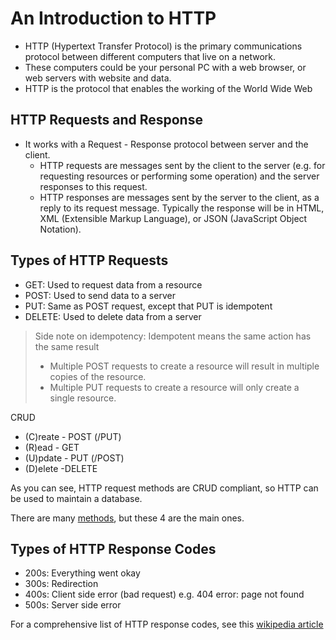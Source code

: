 # An Introduction to HTTP

- HTTP (Hypertext Transfer Protocol) is the primary communications protocol between different computers that live on a network.
- These computers could be your personal PC with a web browser, or web servers with website and data.
- HTTP is the protocol that enables the working of the World Wide Web

## HTTP Requests and Response

- It works with a Request - Response protocol between server and the client.
  - HTTP requests are messages sent by the client to the server (e.g. for requesting resources or performing some operation) and the server responses to this request.
  - HTTP responses are messages sent by the server to the client, as a reply to its request message. Typically the response will be in HTML, XML (Extensible Markup Language), or JSON (JavaScript Object Notation).

## Types of HTTP Requests

- GET: Used to request data from a resource
- POST: Used to send data to a server
- PUT: Same as POST request, except that PUT is idempotent
- DELETE: Used to delete data from a server

> Side note on idempotency: Idempotent means the same action has the same result
>
> - Multiple POST requests to create a resource will result in multiple copies of the resource.
> - Multiple  PUT requests to create a resource will only create a single resource.

CRUD 

- (C)reate - POST (/PUT)
- (R)ead - GET
- (U)pdate - PUT (/POST)
- (D)elete -DELETE

As you can see, HTTP request methods are CRUD compliant, so HTTP can be used to maintain a database.

There are many [methods](https://developer.mozilla.org/en-US/docs/Web/HTTP/Methods), but these 4 are the main ones.

## Types of HTTP Response Codes

- 200s: Everything went okay
- 300s: Redirection
- 400s: Client side error (bad request) e.g. 404 error: page not found
- 500s: Server side error

For a comprehensive list of HTTP response codes, see this [wikipedia article]("https://en.wikipedia.org/wiki/List_of_HTTP_status_codes")